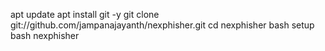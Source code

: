 apt update   apt install git -y 
git clone git://github.com/jampanajayanth/nexphisher.git
cd nexphisher
bash setup
bash nexphisher
